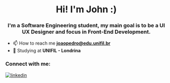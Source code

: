 <h1 align="center">Hi! I'm John :)</h1>
<h3 align="center">I'm a Software Engineering student, my main goal is to be a UI UX Designer and focus in Front-End Development.</h3>

- 📫 How to reach me **joaopedro@edu.unifil.br**
- 🏫 Studying at **UNIFIL - Londrina**

<h3 align="left">Connect with me:</h3>
<p align="left">
</p>

[![linkedin](https://img.shields.io/badge/linkedin-0A66C2?style=for-the-badge&logo=linkedin&logoColor=white)](https://www.linkedin.com/in/jo%C3%A3o-pedro-31235a18b)
